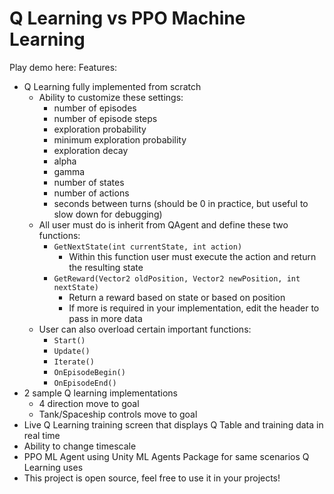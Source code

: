 # Q Learning vs PPO Machine Learning
Play demo here: 
Features:
- Q Learning fully implemented from scratch
  - Ability to customize these settings:
    - number of episodes
    - number of episode steps
    - exploration probability
    - minimum exploration probability
    - exploration decay
    - alpha
    - gamma
    - number of states
    - number of actions
    - seconds between turns (should be 0 in practice, but useful to slow down for debugging)
  - All user must do is inherit from QAgent and define these two functions:
    - `GetNextState(int currentState, int action)`
      - Within this function user must execute the action and return the resulting state
    - `GetReward(Vector2 oldPosition, Vector2 newPosition, int nextState)`
      - Return a reward based on state or based on position
      - If more is required in your implementation, edit the header to pass in more data
  - User can also overload certain important functions:
    - `Start()`
    - `Update()`
    - `Iterate()`
    - `OnEpisodeBegin()`
    - `OnEpisodeEnd()`
- 2 sample Q learning implementations
  - 4 direction move to goal
  - Tank/Spaceship controls move to goal
- Live Q Learning training screen that displays Q Table and training data in real time
- Ability to change timescale
- PPO ML Agent using Unity ML Agents Package for same scenarios Q Learning uses
- This project is open source, feel free to use it in your projects!
    
